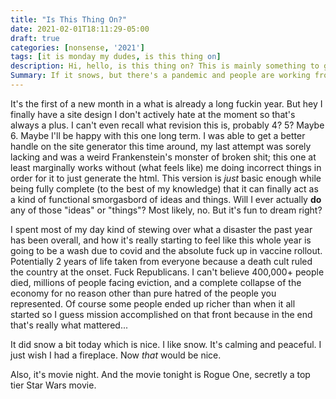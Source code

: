 ```yaml
---
title: "Is This Thing On?"
date: 2021-02-01T18:11:29-05:00
draft: true
categories: [nonsense, '2021']
tags: [it is monday my dudes, is this thing on]
description: Hi, hello, is this thing on? This is mainly something to get populate the site with more junk.
Summary: If it snows, but there's a pandemic and people are working from home, is it *really* snowing?
---
```


It's the first of a new month in a what is already a long fuckin year. But hey I finally have a site design I don't actively hate at the moment so that's always a plus. I can't even recall what revision this is, probably 4? 5? Maybe 6. Maybe I'll be happy with this one long term. I was able to get a better handle on the site generator this time around, my last attempt was sorely lacking and was a weird Frankenstein's monster of broken shit; this one at least marginally works without (what feels like) me doing incorrect things in order for it to just generate the html. This version is *just* basic enough while being fully complete (to the best of my knowledge) that it can finally act as a kind of functional smorgasbord of ideas and things. Will I ever actually **do** any of those "ideas" or "things"? Most likely, no. But it's fun to dream right?

I spent most of my day kind of stewing over what a disaster the past year has been overall, and how it's really starting to feel like this whole year is going to be a wash due to covid and the absolute fuck up in vaccine rollout. Potentially 2 years of life taken from everyone because a death cult ruled the country at the onset. Fuck Republicans. I can't believe 400,000+ people died, millions of people facing eviction, and a complete collapse of the economy for no reason other than pure hatred of the people you represented. Of course some people ended up richer than when it all started so I guess mission accomplished on that front because in the end that's really what mattered...

It did snow a bit today which is nice. I like snow. It's calming and peaceful. I just wish I had a fireplace. Now _that_ would be nice. 

Also, it's movie night. And the movie tonight is Rogue One, secretly a top tier Star Wars movie. 
<br><br>